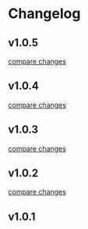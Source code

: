 # Changelog


## v1.0.5

[compare changes](https://github.com/jony1993/nuxt-deadlinefunnel/compare/v1.0.4...v1.0.5)

## v1.0.4

[compare changes](https://github.com/jony1993/nuxt-deadlinefunnel/compare/v1.0.3...v1.0.4)

## v1.0.3

[compare changes](https://github.com/jony1993/nuxt-deadlinefunnel/compare/v1.0.2...v1.0.3)

## v1.0.2

[compare changes](https://github.com/jony1993/nuxt-deadlinefunnel/compare/v1.0.1...v1.0.2)

## v1.0.1

